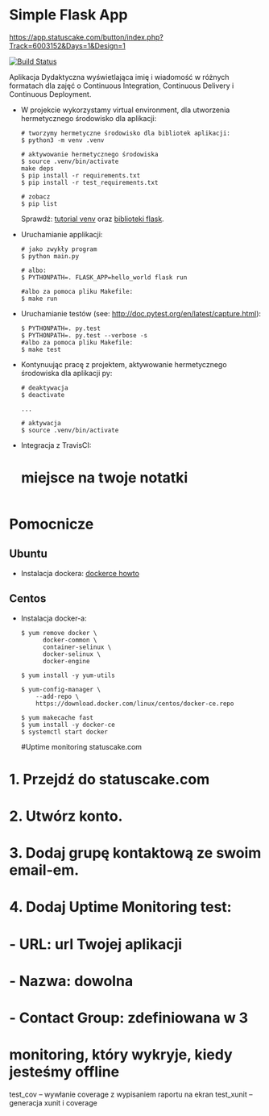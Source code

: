 # Simple Flask App
https://app.statuscake.com/button/index.php?Track=6003152&Days=1&Design=1

[![Build Status](https://travis-ci.com/weronika2201/se_hello_printer_app.svg?branch=master)](https://travis-ci.com/weronika2201/se_hello_printer_app)

Aplikacja Dydaktyczna wyświetlająca imię i wiadomość w różnych formatach dla zajęć
o Continuous Integration, Continuous Delivery i Continuous Deployment.

- W projekcie wykorzystamy virtual environment, dla utworzenia hermetycznego środowisko dla aplikacji:

  ```
  # tworzymy hermetyczne środowisko dla bibliotek aplikacji:
  $ python3 -m venv .venv

  # aktywowanie hermetycznego środowiska
  $ source .venv/bin/activate
  make deps
  $ pip install -r requirements.txt
  $ pip install -r test_requirements.txt

  # zobacz
  $ pip list
  ```

  Sprawdź: [tutorial venv](https://docs.python.org/3/tutorial/venv.html) oraz [biblioteki flask](http://flask.pocoo.org).

- Uruchamianie applikacji:

  ```
  # jako zwykły program
  $ python main.py

  # albo:
  $ PYTHONPATH=. FLASK_APP=hello_world flask run

  #albo za pomoca pliku Makefile:
  $ make run
  ```


- Uruchamianie testów (see: http://doc.pytest.org/en/latest/capture.html):

  ```
  $ PYTHONPATH=. py.test
  $ PYTHONPATH=. py.test --verbose -s
  #albo za pomoca pliku Makefile:
  $ make test
  ```

- Kontynuując pracę z projektem, aktywowanie hermetycznego środowiska dla aplikacji py:

  ```
  # deaktywacja
  $ deactivate
  ```

  ```
  ...

  # aktywacja
  $ source .venv/bin/activate
  ```

- Integracja z TravisCI:



  # miejsce na twoje notatki
  ```

# Pomocnicze

## Ubuntu

- Instalacja dockera: [dockerce howto](https://docs.docker.com/install/linux/docker-ce/ubuntu/)

## Centos

- Instalacja docker-a:

  ```
  $ yum remove docker \
        docker-common \
        container-selinux \
        docker-selinux \
        docker-engine

  $ yum install -y yum-utils

  $ yum-config-manager \
      --add-repo \
      https://download.docker.com/linux/centos/docker-ce.repo

  $ yum makecache fast
  $ yum install -y docker-ce
  $ systemctl start docker
  ```

  #Uptime monitoring statuscake.com
#  1. Przejdź do statuscake.com
#  2. Utwórz konto.
#  3. Dodaj grupę kontaktową ze swoim email-em.
#  4. Dodaj Uptime Monitoring test:
#   - URL: url Twojej aplikacji
#   - Nazwa: dowolna
#   - Contact Group: zdefiniowana w 3
# monitoring, który wykryje, kiedy jesteśmy offline



test_cov – wywłanie coverage z wypisaniem raportu na ekran
test_xunit – generacja xunit i coverage
